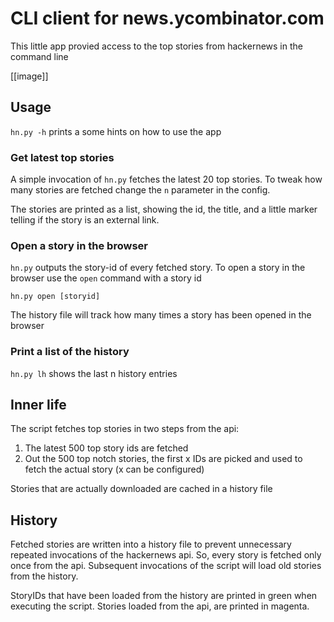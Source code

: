 # CLI client for news.ycombinator.com

This little app provied access to the top stories from hackernews in the command line

[[image]]

## Usage

`hn.py -h` prints a some hints on how to use the app

### Get latest top stories

A simple invocation of `hn.py` fetches the latest 20 top stories. To tweak how many stories are fetched change the `n` parameter in the config.

The stories are printed as a list, showing the id, the title, and a little marker telling if the story is an external link.

### Open a story in the browser

`hn.py` outputs the story-id of every fetched story. To open a story in the browser use the `open` command with a story id

```shell
hn.py open [storyid]
```

The history file will track how many times a story has been opened in the browser

### Print a list of the history

`hn.py lh` shows the last n history entries

## Inner life

The script fetches top stories in two steps from the api:

1. The latest 500 top story ids are fetched
1. Out the 500 top notch stories, the first x IDs are picked and used to fetch the actual story (x can be configured)

Stories that are actually downloaded are cached in a history file


## History

Fetched stories are written into a history file to prevent unnecessary repeated invocations of the hackernews api. So, every story is fetched only once from the api. Subsequent invocations of the script will load old stories from the history.

StoryIDs that have been loaded from the history are printed in green when executing the script. Stories loaded from the api, are printed in magenta.
